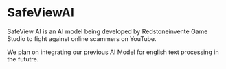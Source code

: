 # SafeViewAI
SafeView AI is an AI model being developed by Redstoneinvente Game Studio to fight against online scammers on YouTube.

We plan on integrating our previous AI Model for english text processing in the fututre.
